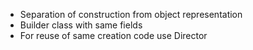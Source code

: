 - Separation of construction from object representation
- Builder class with same fields
- For reuse of same creation code use Director